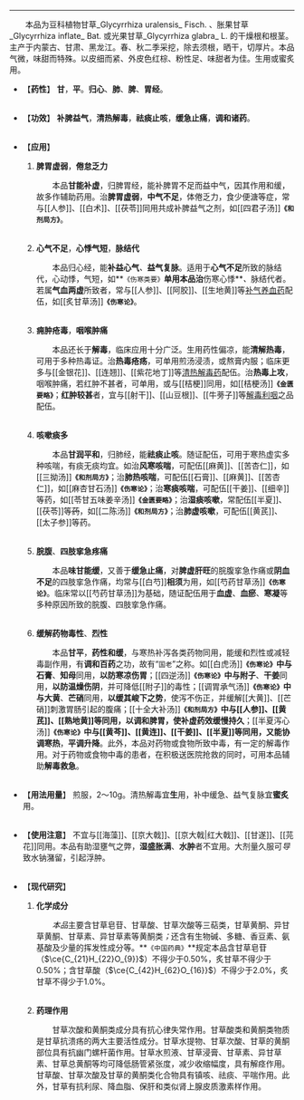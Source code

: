---
&emsp;&emsp;本品为豆科植物甘草_Glycyrrhiza uralensis_ Fisch. 、胀果甘草_Glycyrrhiza inflate_ Bat. 或光果甘草_Glycyrrhiza glabra_ L. 的干燥根和根茎。主产于内蒙古、甘肃、黑龙江。春、秋二季采挖，除去须根，晒干，切厚片。本品气微，味甜而特殊。以皮细而紧、外皮色红棕、粉性足、味甜者为佳。生用或蜜炙用。

- 【**药性**】
	**甘**，**平**。**归心**、**肺**、**脾**、**胃经**。<br></br>

- 【**功效**】
	**补脾益气**，**清热解毒**，**祛痰止咳**，**缓急止痛**，**调和诸药**。<br></br>

- 【**应用**】
	1. **脾胃虚弱**，**倦怠乏力**
		
		&emsp;&emsp;本品**甘能补虚**，归脾胃经，能补脾胃不足而益中气，因其作用和缓，故多作辅助药用。治**脾胃虚弱**，**中气不足**，体倦乏力，食少便溏等症，常与[[人参]]、[[白术]]、[[茯苓]]同用共成补脾益气之剂，如[[四君子汤]]**`《和剂局方》`**。<br></br>
	
	2. **心气不足**，**心悸气短**，**脉结代**
		
		&emsp;&emsp;本品归心经，能**补益心气**<dfn>、</dfn>**益气复脉**。适用于**心气不足**所致的脉结代，心动悸，气短，如**`《伤寒类要》`**单用本品治**伤寒心悸**<dfn>、</dfn>脉结代者。若属**气血两虚**所致者，常与[[人参]]、[[阿胶]]、[[生地黄]]等<ins>补气养血药</ins>配伍，如[[炙甘草汤]]**`《伤寒论》`**。<br></br>
	
	3. **痈肿疮毒**，**咽喉肿痛**
		
		&emsp;&emsp;本品还长于**解毒**，临床应用十分广泛。生用药性偏凉，能**清解热毒**，可用于多种热毒证。治**热毒疮疡**，可单用煎汤浸渍，或熬膏内服；临床更多与[[金银花]]、[[连翘]]、[[紫花地丁]]等<ins>清热解毒药</ins>配伍。治**热毒上攻**，咽喉肿痛，若红肿不甚者，可单用，或与[[桔梗]]同用，如[[桔梗汤]]**`《金匮要略》`**；**红肿较甚**者，宜与[[射干]]、[[山豆根]]、[[牛蒡子]]等<ins>解毒利咽</ins>之品配伍。<br></br>
	
	4. **咳嗽痰多**
		
		&emsp;&emsp;本品**甘润平和**，归肺经，能**祛痰止咳**。随证配伍，可用于寒热虚实多种咳喘，有痰无痰均宜。如治**风寒咳喘**，可配伍[[麻黄]]、[[苦杏仁]]，如[[三拗汤]]**`《和剂局方》`**；治**肺热咳喘**，可配伍[[石膏]]、[[麻黄]]、[[苦杏仁]]，如[[麻杏甘石汤]]**`《伤寒论》`**；治**寒痰咳喘**，可配伍[[干姜]]、[[细辛]]等药，如[[苓甘五味姜辛汤]]**`《金匮要略》`**；治**湿痰咳嗽**，常配伍[[半夏]]、[[茯苓]]等~~药~~，如[[二陈汤]]**`《和剂局方》`**；治**肺虚咳嗽**，可配伍[[黄芪]]、[[太子参]]等药。<br></br>
	
	5. **脘腹**、**四肢挛急疼痛**
		
		&emsp;&emsp;本品**味甘能缓**，又善于**缓急止痛**，对**脾虚肝旺**的脘腹挛急作痛或**阴血不足**的四肢挛急作痛，均常与[[白芍]]**相须**为用，如[[芍药甘草汤]]**`《伤寒论》`**。临床常以[[芍药甘草汤]]为基础，随证配伍用于**血虚**、**血瘀**、**寒凝**等多种原因所致的脘腹、四肢挛急作痛。<br></br>
	
	6. **缓解药物毒性**、**烈性**
		
		&emsp;&emsp;本品**甘平**，**药性和缓**，与寒热补泻各类药物同用，能缓和烈性或减轻毒副作用，有**调和百药**之功，故有“`国老`”之称。如[[白虎汤]]**`《伤寒论》`**中与**石膏**、**知母**同用，**以防寒凉伤胃**；[[四逆汤]]**`《伤寒论》`**中与**附子**、**干姜**同用，**以防温燥伤阴**，并可降低[[附子]]的毒性；[[调胃承气汤]]**`《伤寒论》`**中与**大黄**、**芒硝**同用，**以缓其峻下之势**，使泻不伤正，并缓解[[大黄]]、[[芒硝]]刺激胃肠引起的腹痛；[[十全大补汤]]**`《和剂局方》`**中与[[人参]]、[[黄芪]]、[[熟地黄]]等同用，**以调和脾胃**，使补虚药效**缓慢持久**；[[半夏泻心汤]]**`《伤寒论》`**中与[[黄芩]]、[[黄连]]、[[干姜]]、[[半夏]]等同用，又能**协调寒热**，**平调升降**。此外，本品对药物或食物所致中毒，有一定的解毒作用。对于药物或食物中毒的患者，在积极送医院抢救的同时，可用本品辅助**解毒救急**。<br></br>

- 【**用法用量**】
	煎服，2～10g。清热解毒宜**生**用，补中缓急、益气复脉宜**蜜炙**用。<br></br>

- 【**使用注意**】
	不宜与[[海藻]]、[[京大戟]]、[[京大戟|红大戟]]、[[甘遂]]、[[芫花]]同用。本品有助湿壅气之弊，**湿盛胀满**、**水肿**者不宜用。大剂量久服可<dfn>导</dfn>致水钠潴留，引起浮肿。<br></br>

- 【**现代研究**】
	1. **化学成分**
		
		&emsp;&emsp;<dfn>本品</dfn>主要含甘草皂苷、甘草酸、甘草次酸等三萜类，甘草黄酮、异甘草黄酮、甘草素、异甘草素等黄酮类<dfn>；</dfn>还含有生物碱、多糖、香豆素、氨基酸及少量的挥发性成分等。**`《中国药典》`**规定本品含甘草皂苷（$\ce{C_{21}H_{22}O_{9}}$）不得少于0.50%，炙甘草不得少于0.50%；含甘草酸（$\ce{C_{42}H_{62}O_{16}}$）不得少于2.0%，炙甘草不得少于1.0%。<br></br>
	
	2. **药理作用**
		
		&emsp;&emsp;甘草次酸和黄酮类成分具有抗心律失常作用。甘草酸类和黄酮类物质是甘草抗溃疡的两大主要活性成分。甘草水提物、甘草次酸、甘草的黄酮部位具有抗幽门螺杆菌作用。甘草水煎液、甘草浸膏、甘草素、异甘草素、甘草总黄酮等均可降低肠管紧张度，减少收缩幅度，具有解痉作用。甘草酸、甘草次酸及甘草的黄酮类化合物具有镇咳、祛痰、平喘作用。此外，甘草有抗利尿、降血脂、保肝和类似肾上腺皮质激素样作用。